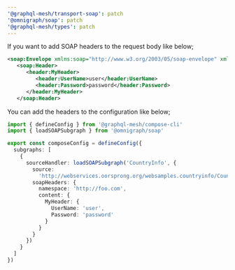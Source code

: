 ```yaml
---
'@graphql-mesh/transport-soap': patch
'@omnigraph/soap': patch
'@graphql-mesh/types': patch
---
```


If you want to add SOAP headers to the request body like below;

```xml
<soap:Envelope xmlns:soap="http://www.w3.org/2003/05/soap-envelope" xmlns:header="http://foo.com/">
   <soap:Header>
      <header:MyHeader>
         <header:UserName>user</header:UserName>
         <header:Password>password</header:Password>
      </header:MyHeader>
   </soap:Header>
```

You can add the headers to the configuration like below;

```ts filename="mesh.config.ts" {2,7-9}
import { defineConfig } from '@graphql-mesh/compose-cli'
import { loadSOAPSubgraph } from '@omnigraph/soap'

export const composeConfig = defineConfig({
  subgraphs: [
    {
      sourceHandler: loadSOAPSubgraph('CountryInfo', {
        source:
          'http://webservices.oorsprong.org/websamples.countryinfo/CountryInfoService.wso?WSDL',
        soapHeaders: {
          namespace: 'http://foo.com',
          content: {
            MyHeader: {
              UserName: 'user',
              Password: 'password'
            }
          }
        }
      })
    }
  ]
})
```
